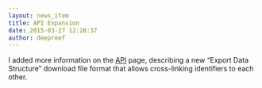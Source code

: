 ```yaml
---
layout: news_item
title: API Expansion
date: 2015-03-27 12:28:37
author: deepreef
---
```


I added more information on the [API] page, describing a new “Export Data Structure” download file format that allows cross-linking identifiers to each other.

[API]: http://bioguid.org/api